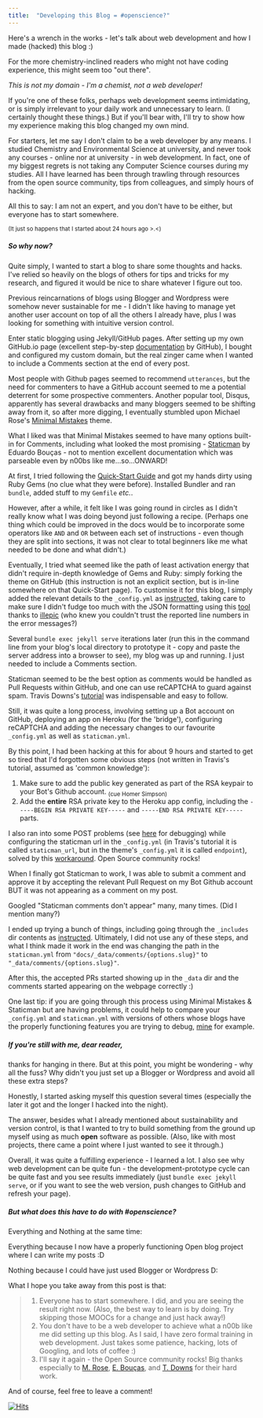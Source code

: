 ```yaml
---
title:  "Developing this Blog = #openscience?"
---
```


Here's a wrench in the works - let's talk about web development and how I made (hacked) this blog :)

For the more chemistry-inclined readers who might not have coding experience, this might seem too "out there".

*This is not my domain - I'm a chemist, not a web developer!*

If you're one of these folks, perhaps web development seems intimidating, or is simply irrelevant to your daily work and unnecessary to learn. (I certainly thought these things.) But if you'll bear with, I'll try to show how my experience making this blog changed my own mind.

For starters, let me say I don't claim to be a web developer by any means. I studied Chemistry and Environmental Science at university, and never took any courses - online nor at university - in web development. In fact, one of my biggest regrets is not taking any Computer Science courses during my studies. All I have learned has been through trawling through resources from the open source community, tips from colleagues, and simply hours of hacking. 

All this to say: I am not an expert, and you don't have to be either, but everyone has to start somewhere. 

<sub>(It just so happens that I started about 24 hours ago >.<)</sub>

##### So why now? 

Quite simply, I wanted to start a blog to share some thoughts and hacks. I've relied so heavily on the blogs of others for tips and tricks for my research, and figured it would be nice to share whatever I figure out too. 

Previous reincarnations of blogs using Blogger and Wordpress were somehow never sustainable for me - I didn't like having to manage yet another user account on top of all the others I already have, plus I was looking for something with intuitive version control. 

Enter static blogging using Jekyll/GitHub pages. After setting up my own GitHub.io page (excellent step-by-step [documentation](https://docs.github.com/en/free-pro-team@latest/github/working-with-github-pages) by GitHub), I bought and configured my custom domain, but the real zinger came when I wanted to include a Comments section at the end of every post.  

Most people with Github pages seemed to recommend `utterances`, but the need for commenters to have a GitHub account seemed to me a potential deterrent for some prospective commenters. Another popular tool, Disqus, apparently has several drawbacks and many bloggers seemed to be shifting away from it, so after more digging, I eventually stumbled upon Michael Rose's [Minimal Mistakes](https://mmistakes.github.io/minimal-mistakes/) theme. 

What I liked was that Minimal Mistakes seemed to have many options built-in for Comments, including what looked the most promising - [Staticman](https://staticman.net/) by Eduardo Bouças  - not to mention excellent documentation which was parseable even by n00bs like me...so...ONWARD!

At first, I tried following the [Quick-Start Guide](https://mmistakes.github.io/minimal-mistakes/docs/quick-start-guide/) and got my hands dirty using Ruby Gems (no clue what they were before). Installed Bundler and ran `bundle`, added stuff to my `Gemfile` *etc.*. 

However, after a while, it felt like I was going round in circles as I didn't really know what I was doing beyond just following a recipe. (Perhaps one thing which could be improved in the docs would be to incorporate some operators like `AND` and `OR` between each set of instructions - even though they are split into sections, it was not clear to total beginners like me what needed to be done and what didn't.)

Eventually, I tried what seemed like the path of least activation energy that didn't require in-depth knowledge of Gems and Ruby: simply forking the theme on GitHub (this instruction is not an explicit section, but is in-line somewhere on that Quick-Start page). To customise it for this blog, I simply added the relevant details to the `_config.yml` as [instructed](https://mmistakes.github.io/minimal-mistakes/docs/configuration/#static-based-comments-via-staticman), taking care to make sure I didn't fudge too much with the JSON formatting using this [tool](https://jsonformatter.org/yaml-formatter) thanks to [illepic](https://github.com/ruby/psych/issues/190#issuecomment-162658663) (who knew you couldn't trust the reported line numbers in the error messages?)

Several `bundle exec jekyll serve` iterations later (run this in the command line from your blog's local directory to prototype it - copy and paste the server address into a browser to see), my blog was up and running. I just needed to include a Comments section.

Staticman seemed to be the best option as comments would be handled as Pull Requests within GitHub, and one can use reCAPTCHA to guard against spam. Travis Downs's [tutorial](https://travisdowns.github.io/blog/2020/02/05/now-with-comments.html#integrate-comments-into-site) was indispensable and easy to follow. 

Still, it was quite a long process, involving setting up a Bot account on GitHub, deploying an app on Heroku (for the 'bridge'), configuring reCAPTCHA and adding the necessary changes to  our favourite `_config.yml` as well as `staticman.yml`.

By this point, I had been hacking at this for about 9 hours and started to get so tired that I'd forgotten some obvious steps (not written in Travis's tutorial, assumed as 'common knowledge'):

1. Make sure to add the public key generated as part of the RSA keypair to your Bot's Github account. <sub>(cue Homer Simpson)</sub>
2. Add the **entire** RSA private key to the Heroku app config, including the `-----BEGIN RSA PRIVATE KEY-----` and `-----END RSA PRIVATE KEY-----` parts. 

I also ran into some POST problems (see [here](https://vincenttam.gitlab.io/post/2018-12-25-staticman-repo-setup-errors/) for debugging) while configuring the staticman url in the `_config.yml` (in Travis's tutorial it is called `staticman_url`, but in the theme's `_config.yml` it is called `endpoint`), solved by this [workaround](https://github.com/mmistakes/minimal-mistakes/issues/2386#issue-557036832). Open Source community rocks!

When I finally got Staticman to work, I was able to submit a comment and approve it by accepting the relevant Pull Request on my Bot Github account BUT it was not appearing as a comment on my post. 

Googled "Staticman comments don't appear" many, many times. (Did I mention many?)

I ended up trying a bunch of things, including going through the `_includes` dir contents as [instructed](https://travisdowns.github.io/blog/2020/02/05/now-with-comments.html#markdown-part). Ultimately, I did not use any of these steps, and what I think made it work in the end was changing the path in the `staticman.yml` from `"docs/_data/comments/{options.slug}"` to `"_data/comments/{options.slug}"`. 

After this, the accepted PRs started showing up in the `_data` dir and the comments started appearing on the webpage correctly :) 

One last tip: if you are going through this process using Minimal Mistakes & Staticman but are having problems, it could help to compare your `_config.yml` and `staticman.yml` with versions of others whose blogs have the properly functioning features you are trying to debug, [mine](https://github.com/adelenelai/green_cheminformatics) for example.

##### If you're still with me, dear reader,
thanks for hanging in there. But at this point, you might be wondering - why all the fuss? Why didn't you just set up a Blogger or Wordpress and avoid all these extra steps? 

Honestly, I started asking myself this question several times (especially the later it got and the longer I hacked into the night). 

The answer, besides what I already mentioned about sustainability and version control, is that I wanted to try to build something from the ground up myself using as much **open** software as possible. (Also, like with most projects, there came a point where I just wanted to see it through.) 

Overall, it was quite a fulfilling experience - I learned a lot. I also see why web development can be quite fun - the development-prototype cycle can be quite fast and you see results immediately (just `bundle exec jekyll serve`, or if you want to see the web version, push changes to GitHub and refresh your page).

##### But what does this have to do with #openscience?

Everything and Nothing at the same time:

Everything because I now have a properly functioning Open blog project where I can write my posts :D

Nothing because I could have just used Blogger or Wordpress D:

What I hope you take away from this post is that:

> 1. Everyone has to start somewhere. I did, and you are seeing the result right now. (Also, the best way to learn is by doing. Try skipping those MOOCs for a change and just hack away!)
> 2. You don't have to be a web developer to achieve what a n00b like me did setting up this blog. As I said, I have zero formal training in web development. Just takes some patience, hacking, lots of Googling, and lots of coffee :) 
> 3. I'll say it again - the Open Source community rocks! Big thanks especially to  [M. Rose](https://mmistakes.github.io/minimal-mistakes/), [E. Bouças](https://staticman.net/), and [T. Downs](https://travisdowns.github.io/blog/2020/02/05/now-with-comments.html#integrate-comments-into-site) for their hard work.

And of course, feel free to leave a comment!

[![Hits](https://hits.seeyoufarm.com/api/count/incr/badge.svg?url=https%3A%2F%2Fadelenel.ai%2Fblogdev%2F&count_bg=%23609C2A&title_bg=%23555555&icon=&icon_color=%23E7E7E7&title=hits&edge_flat=false)](https://hits.seeyoufarm.com) 












